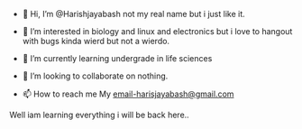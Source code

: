 - 👋 Hi, I’m @Harishjayabash not my real name but i just like it.

- 👀 I’m interested in biology and linux and electronics but i love to hangout with bugs kinda wierd but not a wierdo.

- 🌱 I’m currently learning undergrade in life sciences

- 💞️ I’m looking to collaborate on nothing.

- 📫 How to reach me 
                    My email-harisjayabash@gmail.com

Well iam learning everything i will be back here..
